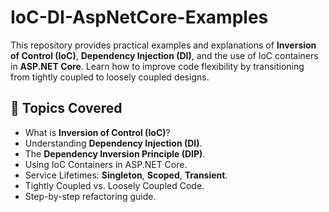 # IoC-DI-AspNetCore-Examples

This repository provides practical examples and explanations of **Inversion of Control (IoC)**, **Dependency Injection (DI)**, and the use of IoC containers in **ASP.NET Core**. Learn how to improve code flexibility by transitioning from tightly coupled to loosely coupled designs.

## 📖 Topics Covered
- What is **Inversion of Control (IoC)**?
- Understanding **Dependency Injection (DI)**.
- The **Dependency Inversion Principle (DIP)**.
- Using IoC Containers in ASP.NET Core.
- Service Lifetimes: **Singleton**, **Scoped**, **Transient**.
- Tightly Coupled vs. Loosely Coupled Code.
- Step-by-step refactoring guide.
